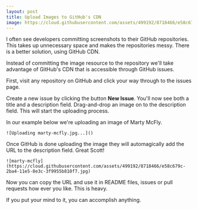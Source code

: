 ```yaml
---
layout: post
title: Upload Images to GitHub's CDN
image: https://cloud.githubusercontent.com/assets/499192/8718466/e58c679c-2ba4-11e5-8e3c-3f9955b810f7.jpg
---
```


I often see developers committing screenshots to their GitHub repositories. This takes up unnecessary space and makes the repositories messy. There is a better solution, using GitHub CDN.

Instead of committing the image resource to the repository we'll take advantage of GitHub's CDN that is accessible through GitHub issues.

First, visit any repository on GitHub and click your way through to the issues page.

Create a new issue by clicking the button **New Issue**. You'll now see both a title and a description field. Drag-and-drop an image on to the description field. This will start the uploading process.

In our example below we're uploading an image of Marty McFly.

```text
![Uploading marty-mcfly.jpg...]()
```

Once GitHub is done uploading the image they will automagically add the URL to the description field. Great Scott!

```text
![marty-mcfly](https://cloud.githubusercontent.com/assets/499192/8718466/e58c679c-2ba4-11e5-8e3c-3f9955b810f7.jpg)
```

Now you can copy the URL and use it in README files, issues or pull requests how ever you like. This is heavy.

If you put your mind to it, you can accomplish anything.
